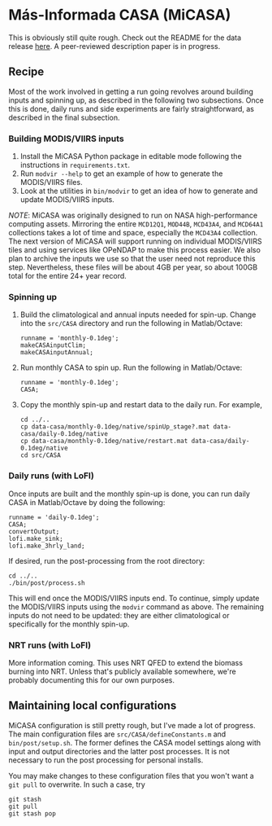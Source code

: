 # Más-Informada CASA (MiCASA)

This is obviously still quite rough. Check out the README for the data release
[here](https://portal.nccs.nasa.gov/datashare/gmao/geos_carb/MiCASA/v1/MiCASA_README.pdf).
A peer-reviewed description paper is in progress.

## Recipe
Most of the work involved in getting a run going revolves around building inputs and
spinning up, as described in the following two subsections. Once this is done, daily
runs and side experiments are fairly straightforward, as described in the final
subsection.

### Building MODIS/VIIRS inputs
1. Install the MiCASA Python package in editable mode following the instructions in
`requirements.txt`.
2. Run `modvir --help` to get an example of how to generate the MODIS/VIIRS files.
3. Look at the utilities in `bin/modvir` to get an idea of how to generate and update
MODIS/VIIRS inputs.

*NOTE*: MiCASA was originally designed to run on NASA high-performance
computing assets. Mirroring the entire `MCD12Q1`, `MOD44B`, `MCD43A4`, and
`MCD64A1` collections takes a lot of time and space, especially the `MCD43A4`
collection. The next version of MiCASA will support running on individual
MODIS/VIIRS tiles and using services like OPeNDAP to make this process easier.
We also plan to archive the inputs we use so that the user need not reproduce
this step. Nevertheless, these files will be about 4GB per year, so about 100GB
total for the entire 24+ year record.

### Spinning up
1. Build the climatological and annual inputs needed for spin-up. Change into
the `src/CASA` directory and run the following in Matlab/Octave:
    ```
    runname = 'monthly-0.1deg';
    makeCASAinputClim;
    makeCASAinputAnnual;
    ```
2. Run monthly CASA to spin up. Run the following in Matlab/Octave:
    ```
    runname = 'monthly-0.1deg';
    CASA;
    ```
3. Copy the monthly spin-up and restart data to the daily run. For example,
    ```
    cd ../..
    cp data-casa/monthly-0.1deg/native/spinUp_stage?.mat data-casa/daily-0.1deg/native
    cp data-casa/monthly-0.1deg/native/restart.mat data-casa/daily-0.1deg/native
    cd src/CASA
    ```

### Daily runs (with LoFI)
Once inputs are built and the monthly spin-up is done, you can run daily CASA in
Matlab/Octave by doing the following:
```
runname = 'daily-0.1deg';
CASA;
convertOutput;
lofi.make_sink;
lofi.make_3hrly_land;
```
If desired, run the post-processing from the root directory:
```
cd ../..
./bin/post/process.sh
```

This will end once the MODIS/VIIRS inputs end. To continue, simply update the
MODIS/VIIRS inputs using the `modvir` command as above. The remaining inputs do
not need to be updated: they are either climatological or specifically for the
monthly spin-up.

### NRT runs (with LoFI)
More information coming. This uses NRT QFED to extend the biomass burning into
NRT. Unless that's publicly available somewhere, we're probably documenting
this for our own purposes.

## Maintaining local configurations
MiCASA configuration is still pretty rough, but I've made a lot of progress.
The main configuration files are `src/CASA/defineConstants.m` and
`bin/post/setup.sh`. The former defines the CASA model settings along with
input and output directories and the latter post processes. It is not necessary
to run the post processing for personal installs.

You may make changes to these configuration files that you won't want a `git
pull` to overwrite. In such a case, try
```
git stash
git pull
git stash pop
```
